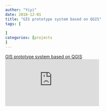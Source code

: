 ```yaml
---
author: "Yiyi"
date: 2018-12-01
title: "GIS prototype system based on QGIS"
tags: [
 
]
categories: [projects
]
---
```

[GIS prototype system based on QGIS](https://braveoneone.github.io/GIS12.pdf)
![GIS prototype system based on QGIS](https://braveoneone.github.io/GIS12.pdf)


